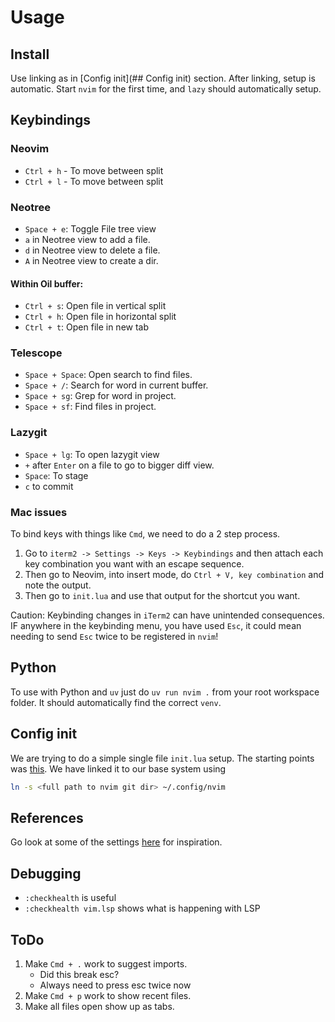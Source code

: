 # Usage

## Install

Use linking as in [Config init](## Config init) section.
After linking, setup is automatic. 
Start `nvim` for the first time, and `lazy` should automatically setup. 

## Keybindings

### Neovim

- `Ctrl + h` - To move between split 
- `Ctrl + l` - To move between split 

### Neotree 

- `Space + e`: Toggle File tree view 
- `a` in Neotree view to add a file.
- `d` in Neotree view to delete a file.
- `A` in Neotree view to create a dir.

#### Within Oil buffer:
- `Ctrl + s`: Open file in vertical split
- `Ctrl + h`: Open file in horizontal split  
- `Ctrl + t`: Open file in new tab

### Telescope 

- `Space + Space`: Open search to find files. 
- `Space + /`: Search for word in current buffer.
- `Space + sg`: Grep for word in project.
- `Space + sf`: Find files in project.

### Lazygit

- `Space + lg`: To open lazygit view
- `+` after `Enter` on a file to go to bigger diff view. 
- `Space`: To stage
- `c` to commit

### Mac issues

To bind keys with things like `Cmd`, we need to do a 2 step process. 
1. Go to `iterm2 -> Settings -> Keys -> Keybindings` and then attach each key combination you want with an escape sequence. 
2. Then go to Neovim, into insert mode, do `Ctrl + V, key combination` and note the output. 
3. Then go to `init.lua` and use that output for the shortcut you want.

Caution: Keybinding changes in `iTerm2` can have unintended consequences. 
IF anywhere in the keybinding menu, you have used `Esc`, it could mean needing to send `Esc` twice to be registered in `nvim`!


## Python

To use with Python and `uv` just do 
`uv run nvim .` from your root workspace folder. It should automatically find the correct `venv`. 


## Config init 

We are trying to do a simple single file `init.lua` setup. 
The starting points was [this](https://github.com/khuedoan/nvim-minimal/tree/master).
We have linked it to our base system using 

```sh
ln -s <full path to nvim git dir> ~/.config/nvim
```

## References

Go look at some of the settings [here](https://github.com/nvim-lua/kickstart.nvim/blob/master/init.lua) for inspiration. 

## Debugging

- `:checkhealth` is useful
- `:checkhealth vim.lsp` shows what is happening with LSP 

## ToDo

1. Make `Cmd + .` work to suggest imports.
    - Did this break esc?
    - Always need to press esc twice now
2. Make `Cmd + p` work to show recent files. 
3. Make all files open show up as tabs. 

